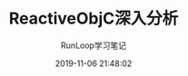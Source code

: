 ---
layout: post
title: ReactiveObjC深入分析
subtitle: "RunLoop学习笔记"
date: 2019-11-06 21:48:02
category:
- 移动端
tags: 
- iOS
---